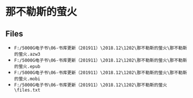 # 那不勒斯的萤火

## Files

- `F:/5000G电子书\06-书库更新（201911）\2018.12\1202\那不勒斯的萤火\那不勒斯的萤火.azw3`
- `F:/5000G电子书\06-书库更新（201911）\2018.12\1202\那不勒斯的萤火\那不勒斯的萤火.epub`
- `F:/5000G电子书\06-书库更新（201911）\2018.12\1202\那不勒斯的萤火\那不勒斯的萤火.mobi`
- `F:/5000G电子书\06-书库更新（201911）\2018.12\1202\那不勒斯的萤火\files.txt`

